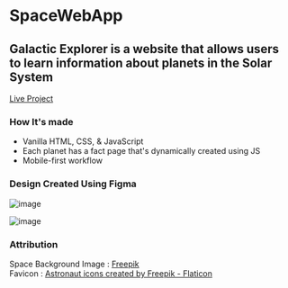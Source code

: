 # SpaceWebApp



## Galactic Explorer is a website that allows users to learn information about planets in the Solar System
[Live Project](https://laidev.github.io/SpaceWebApp/)

### How It's made

- Vanilla HTML, CSS, & JavaScript
- Each planet has a fact page that's dynamically created using JS
- Mobile-first workflow

### Design Created Using Figma

![image](https://user-images.githubusercontent.com/70034760/213298872-87514e8f-f764-4842-8f50-a22f2ec09eba.png)

![image](https://user-images.githubusercontent.com/70034760/213298805-4c1b6d55-1c74-4c33-83d3-87bcd18e72b4.png)


### Attribution

Space Background Image : <a href="https://www.freepik.com/free-vector/realistic-stars-galaxy-background_14063401.htm#query=galaxy%20background&position=23&from_view=search&track=sph">Freepik</a>
<br>
Favicon : <a href="https://www.flaticon.com/free-icons/astronaut" title="astronaut icons">Astronaut icons created by Freepik - Flaticon</a>
